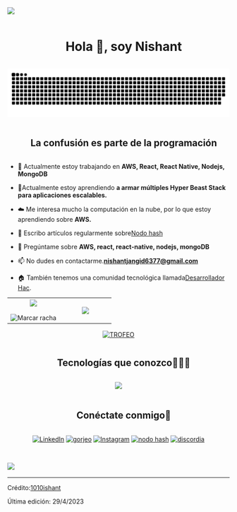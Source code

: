   <!--horizontal divider(gradiant)-->
<img src="https://user-images.githubusercontent.com/73097560/115834477-dbab4500-a447-11eb-908a-139a6edaec5c.gif">
<!--h1 without bottom border-->
<div id="user-content-toc">
  <ul align="center">
    <summary><h1 style="display: inline-block"><font style="vertical-align: inherit;"><font style="vertical-align: inherit;">Hola 👋, soy Nishant</font></font></h1></summary>
  </ul>
</div>
<!--- snake -->
<div align="center">
  <img src="https://github.com/1999AZZAR/1999AZZAR/blob/main/resources/img/grid-snake.svg" alt="serpiente">
</div>
<!--h2 without bottom border-->
<div id="user-content-toc">
  <ul align="center">
    <summary><h2 style="display: inline-block"><font style="vertical-align: inherit;"><font style="vertical-align: inherit;">La confusión es parte de la programación</font></font></h2></summary>
  </ul>
</div>
<!--Intro start-->
<ul>
<li>
<p><font style="vertical-align: inherit;"><font style="vertical-align: inherit;">🔭 Actualmente estoy trabajando en </font></font><strong><font style="vertical-align: inherit;"><font style="vertical-align: inherit;">AWS, React, React Native, Nodejs, MongoDB</font></font></strong></p>
</li>
<li>
<p><font style="vertical-align: inherit;"><font style="vertical-align: inherit;">🌱Actualmente estoy aprendiendo </font></font><strong><font style="vertical-align: inherit;"><font style="vertical-align: inherit;">a armar múltiples Hyper Beast Stack para aplicaciones escalables.</font></font></strong></p>
</li>
<li>
<p><font style="vertical-align: inherit;"><font style="vertical-align: inherit;">☁️ Me interesa mucho la computación en la nube, por lo que estoy aprendiendo sobre </font></font><strong><font style="vertical-align: inherit;"><font style="vertical-align: inherit;">AWS.</font></font></strong></p>
</li>
<li>
<p><font style="vertical-align: inherit;"><font style="vertical-align: inherit;">📝 Escribo artículos regularmente sobre</font></font><a href="https://1010nishant.hashnode.dev/"><font style="vertical-align: inherit;"><font style="vertical-align: inherit;">Nodo hash</font></font></a></p>
</li>
<li>
<p><font style="vertical-align: inherit;"><font style="vertical-align: inherit;">💬 Pregúntame sobre </font></font><strong><font style="vertical-align: inherit;"><font style="vertical-align: inherit;">AWS, react, react-native, nodejs, mongoDB</font></font></strong></p>
</li>
<li>
<p><font style="vertical-align: inherit;"><font style="vertical-align: inherit;">📫 No dudes en contactarme.</font></font><strong><a href="mailto:nishantjangid6377@gmail.com"><font style="vertical-align: inherit;"><font style="vertical-align: inherit;">nishantjangid6377@gmail.com</font></font></a></strong></p>
</li>
<li>
<p><font style="vertical-align: inherit;"><font style="vertical-align: inherit;">🏠 También tenemos una comunidad tecnológica llamada</font></font><a href="https://discord.com/invite/p4TWyft886"><font style="vertical-align: inherit;"><font style="vertical-align: inherit;">Desarrollador Hac</font></font></a><font style="vertical-align: inherit;"><font style="vertical-align: inherit;">.</font></font></p>
</li>
</ul>
<!--Intro end-->
<!--- stats & Trophy (start) -->
<p align="center">
  <!--- stats (start) -->
</p>
<table align="center">
<tbody><tr border="none">
<td width="50%" align="center">
  <img align="center" src="https://github-readme-stats.vercel.app/api?username=1010nishant&amp;theme=dark&amp;show_icons=true&amp;count_private=true">
  <br><br>
  <img title="🔥 Obtén estadísticas de rachas para tu perfil en git.io/streak-stats" alt="Marcar racha" src="https://github-readme-streak-stats.herokuapp.com/?user=1010nishant&amp;theme=dark&amp;hide_border=false"> 
</td><td width="50%" align="center">
  <img align="center" src="https://github-readme-stats.anuraghazra1.vercel.app/api/top-langs/?username=1010nishant&amp;theme=dark&amp;hide_border=false&amp;no-bg=true&amp;no-frame=true&amp;langs_count=10">
  </td>
</tr>
</tbody></table>
<!--- stats (end) -->
<!--- trophy (start) -->
<div align="center">
  <a href="https://github.com/ryo-ma/github-profile-trophy" title="Ir a la fuente">
      <img align="center" width="84%" src="https://github-profile-trophy.vercel.app/?username=1010nishant&amp;theme=radical&amp;row=1&amp;column=7&amp;margin-h=15&amp;margin-w=5&amp;no-bg=true" alt="TROFEO">
    </a>
</div>
<!--- trophy (start) -->
<p></p>        
<!--- stats (end) -->
<!--h1 without bottom border-->
<div id="user-content-toc">
  <ul align="center">
    <summary><h2 style="display: inline-block"><font style="vertical-align: inherit;"><font style="vertical-align: inherit;">Tecnologías que conozco👨🏻‍💻</font></font></h2></summary>
  </ul>
</div>
<!--tech stack icons-->
<p align="center">
  <a href="https://skillicons.dev">
    <img src="https://skillicons.dev/icons?i=git,aws,bootstrap,c,cpp,css,discord,docker,dynamodb,express,figma,firebase,github,html,idea,java,js,kotlin,linux,md,materialui,mongodb,mysql,nextjs,nodejs,postman,py,react,redux,tailwind,ts,vscode&amp;perline=14">
  </a>
</p>
<!-- Connect with me -->
<!--h2 without bottom border-->
<div id="user-content-toc">
  <ul align="center">
    <summary><h2 style="display: inline-block"><font style="vertical-align: inherit;"><font style="vertical-align: inherit;">Conéctate conmigo🤝</font></font></h2></summary>
  </ul>
</div>
<!--icons and links-->
<p align="center">
<a href="https://www.linkedin.com/in/1010nishant/" target="blank"><img align="center" src="https://user-images.githubusercontent.com/88904952/234979284-68c11d7f-1acc-4f0c-ac78-044e1037d7b0.png" alt="LinkedIn" height="50" width="50"></a>
<a href="https://twitter.com/1010nishant" target="blank"><img align="center" src="https://user-images.githubusercontent.com/88904952/234980676-61bfb021-ecc8-48f7-88e6-34c1b06c4a58.png" alt="gorjeo" height="50" width="50"></a> 
<a href="https://www.instagram.com/nishant.jangir.1010/" target="blank"><img align="center" src="https://user-images.githubusercontent.com/88904952/234981169-2dd1e58f-4b7e-468c-8213-034ba62156c3.png" alt="Instagram" height="50" width="50"></a>
<a href="https://1010nishant.hashnode.dev/" target="blank"><img align="center" src="https://user-images.githubusercontent.com/88904952/234982196-562aea17-5532-4550-8c08-1c7cb994a541.png" alt="nodo hash" height="50" width="50"></a>
<a href="https://discord.gg/UjwKkJsXsf" target="blank"><img align="center" src="https://user-images.githubusercontent.com/88904952/234982627-019fd336-6248-453c-9b05-97c13fd1d207.png" alt="discordia" height="50" width="50"></a>
</p>
<!--profile visit count-->
<div align="center">
<p><a href="https://visitcount.itsvg.in"><img src="https://visitcount.itsvg.in/api?id=1010nishant&amp;icon=3&amp;color=6" alt=""></a></p>
</div>
<!--horizontal divider(gradiant)-->
<img src="https://user-images.githubusercontent.com/73097560/115834477-dbab4500-a447-11eb-908a-139a6edaec5c.gif">
<hr>
<p><font style="vertical-align: inherit;"><font style="vertical-align: inherit;">Crédito:</font></font><a href="https://github.com/1010nishant"><font style="vertical-align: inherit;"><font style="vertical-align: inherit;">1010ishant</font></font></a></p>
<p><font style="vertical-align: inherit;"><font style="vertical-align: inherit;">Última edición: 29/4/2023</font></font></p> 
